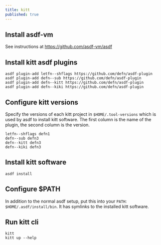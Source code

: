 ```yaml
---
title: kitt
published: true
---
```


## Install asdf-vm

See instructions at https://github.com/asdf-vm/asdf

## Install kitt asdf plugins

```
asdf plugin-add letfn--shflags https://github.com/defn/asdf-plugin
asdf plugin-add defn--sub https://github.com/defn/asdf-plugin
asdf plugin-add defn--kitt https://github.com/defn/asdf-plugin
asdf plugin-add defn--kiki https://github.com/defn/asdf-plugin
```

## Configure kitt versions

Specify the versions of each kitt project in `$HOME/.tool-versions` which is used by asdf to install kitt software.  The first column is the name of the plugin, the second column is the version.

```
letfn--shflags defn1
defn--sub defn3
defn--kitt defn3
defn--kiki defn3
```

## Install kitt software

`asdf install`

## Configure $PATH

In addition to the normal asdf setup, put this into your `PATH`: `$HOME/.asdf/install/bin`.  It has symlinks to the installed kitt software.

## Run kitt cli

```
kitt
kitt up --help
```

